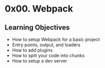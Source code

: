 # 0x00. Webpack
## Learning Objectives
* How to setup Webpack for a basic project
* Entry points, output, and loaders
* How to add plugins
* How to split your code into chunks
* How to setup a dev server